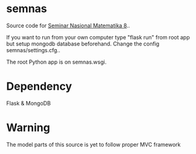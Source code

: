 # semnas
Source code for [Seminar Nasional Matematika 8](http://fmipa.unj.ac.id/snm8/)..

If you want to run from your own computer type "flask run" from root app but setup mongodb database beforehand. Change the config semnas/settings.cfg..

The root Python app is on semnas.wsgi. 

# Dependency
Flask & MongoDB

# Warning
The model parts of this source is yet to follow proper MVC framework

